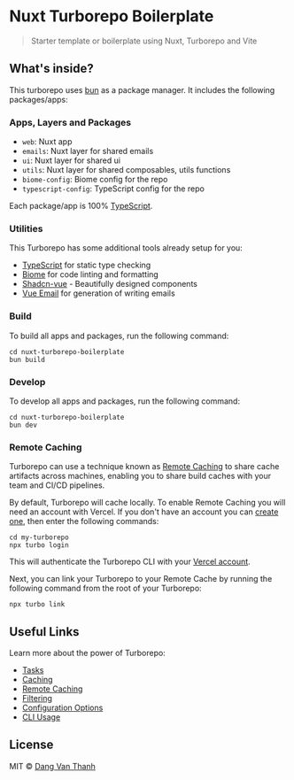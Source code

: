 # Nuxt Turborepo Boilerplate

> Starter template or boilerplate using Nuxt, Turborepo and Vite

## What's inside?

This turborepo uses [bun](https://bun.sh/) as a package manager. It includes the following packages/apps:

### Apps, Layers and Packages

- `web`: Nuxt app
- `emails`: Nuxt layer for shared emails
- `ui`: Nuxt layer for shared ui
- `utils`: Nuxt layer for shared composables, utils functions
- `biome-config`: Biome config for the repo
- `typescript-config`: TypeScript config for the repo

Each package/app is 100% [TypeScript](https://www.typescriptlang.org/).

### Utilities

This Turborepo has some additional tools already setup for you:

- [TypeScript](https://www.typescriptlang.org/) for static type checking
- [Biome](https://biomejs.dev/) for code linting and formatting
- [Shadcn-vue](https://www.shadcn-vue.com) - Beautifully designed components
- [Vue Email](https://vuemail.net/) for generation of writing emails

### Build

To build all apps and packages, run the following command:

```
cd nuxt-turborepo-boilerplate
bun build
```

### Develop

To develop all apps and packages, run the following command:

```
cd nuxt-turborepo-boilerplate
bun dev
```

### Remote Caching

Turborepo can use a technique known as [Remote Caching](https://turbo.build/repo/docs/core-concepts/remote-caching) to share cache artifacts across machines, enabling you to share build caches with your team and CI/CD pipelines.

By default, Turborepo will cache locally. To enable Remote Caching you will need an account with Vercel. If you don't have an account you can [create one](https://vercel.com/signup), then enter the following commands:

```
cd my-turborepo
npx turbo login
```

This will authenticate the Turborepo CLI with your [Vercel account](https://vercel.com/docs/concepts/personal-accounts/overview).

Next, you can link your Turborepo to your Remote Cache by running the following command from the root of your Turborepo:

```
npx turbo link
```

## Useful Links

Learn more about the power of Turborepo:

- [Tasks](https://turbo.build/repo/docs/core-concepts/monorepos/running-tasks)
- [Caching](https://turbo.build/repo/docs/core-concepts/caching)
- [Remote Caching](https://turbo.build/repo/docs/core-concepts/remote-caching)
- [Filtering](https://turbo.build/repo/docs/core-concepts/monorepos/filtering)
- [Configuration Options](https://turbo.build/repo/docs/reference/configuration)
- [CLI Usage](https://turbo.build/repo/docs/reference/command-line-reference)

## License

MIT © [Dang Van Thanh](https://dangthanh.org)